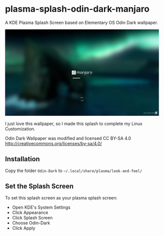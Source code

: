 # plasma-splash-odin-dark-manjaro
A KDE Plasma Splash Screen based on Elementary OS Odin Dark wallpaper.

![Preview](/Odin-Dark/contents/previews/splash.png 'Preview')

I just love this wallpaper, so I made this splash to complete my Linux Customization.

Odin Dark Wallpaper was modified and licensed CC BY-SA 4.0 <http://creativecommons.org/licenses/by-sa/4.0/>

## Installation

Copy the folder `Odin-Dark` to `~/.local/share/plasma/look-and-feel/`

## Set the Splash Screen

To set this splash screen as your plasma splash screen:
- Open KDE's System Settings
- Click Appearance
- Click Splash Screen
- Choose Odin-Dark
- Click Apply


